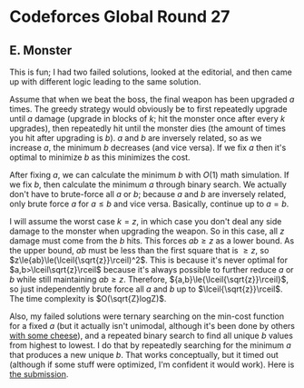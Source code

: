 # Codeforces Global Round 27

## E. Monster
This is fun; I had two failed solutions, looked at the editorial, and then came up with different logic leading to the same solution. 

Assume that when we beat the boss, the final weapon has been upgraded $a$ times. The greedy strategy would obviously be to first repeatedly upgrade until $a$ damage (upgrade in blocks of $k$; hit the monster once after every $k$ upgrades), then repeatedly hit until the monster dies (the amount of times you hit after upgrading is $b$). $a$ and $b$ are inversely related, so as we increase $a$, the minimum $b$ decreases (and vice versa). If we fix $a$ then it's optimal to minimize $b$ as this minimizes the cost.

After fixing $a$, we can calculate the minimum $b$ with $O(1)$ math simulation. If we fix $b$, then calculate the minimum $a$ through binary search. We actually don't have to brute-force all $a$ or $b$; because $a$ and $b$ are inversely related, only brute force $a$ for $a\le{b}$ and vice versa. Basically, continue up to $a=b$.

I will assume the worst case $k=z$, in which case you don't deal any side damage to the monster when upgrading the weapon. So in this case, all $z$ damage must come from the $b$ hits. This forces $ab\ge{z}$ as a lower bound. As the upper bound, $ab$ must be less than the first square that is $\ge{z}$, so $z\le{ab}\le(\lceil{\sqrt{z}}\rceil)^2$. This is because it's never optimal for $a,b>\lceil\sqrt{z}\rceil$ because it's always possible to further reduce $a$ or $b$ while still maintaining $ab\ge{z}$.  Therefore, ${a,b}\le{\lceil{\sqrt{z}}\rceil}$, so just independently brute force all $a$ and $b$ up to $\lceil{\sqrt{z}}\rceil$. The time complexity is $O(\sqrt{Z}logZ)$.

Also, my failed solutions were ternary searching on the min-cost function for a fixed $a$ (but it actually isn't unimodal, although it's been done by others [with some cheese](https://codeforces.com/blog/entry/135892)), and a repeated binary search to find all unique $b$ values from highest to lowest. I do that by repeatedly searching for the minimum $a$ that produces a new unique $b$. That works conceptually, but it timed out (although if some stuff were optimized, I'm confident it would work). Here is [the submission](https://codeforces.com/contest/2035/submission/295354012).